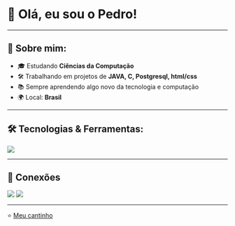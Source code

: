 # 👋 Olá, eu sou o Pedro!

---

## 🚀 Sobre mim:
- 🎓 Estudando **Ciências da Computação**
- 🛠️ Trabalhando em projetos de **JAVA, C, Postgresql, html/css**
- 📚 Sempre aprendendo algo novo da tecnologia e computação
- 🌍 Local: **Brasil**

---

## 🛠️ Tecnologias & Ferramentas:
<p align="left">
  <img src="https://skillicons.dev/icons?i=html,css,js,java,c,cpp,nodejs,git,github,vscode,figma,mysql,postgresql,cs,php,bootstrap" />
</p>

---

## 🔗 Conexões
<p align="left">
  <a href="https://www.linkedin.com/in/pedro-mattar-ba0888281/" target="_blank"><img src="https://img.shields.io/badge/LinkedIn-0077B5?style=for-the-badge&logo=linkedin&logoColor=white"/></a>
  <a href="mailto:pedro.mattar26@gmail.com" target="_blank"><img src="https://img.shields.io/badge/Gmail-D14836?style=for-the-badge&logo=gmail&logoColor=white"/></a>
</p>

---

⭐️ [Meu cantinho](https://github.com/Pedro-C-Mattar)
